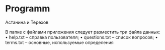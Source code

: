 # Programm
Астанина и Терехов


В папке с файлами приложения следует разместить три файла данных: 
•	help.txt – справка пользователя;
•	questions.txt – список вопросов;
•	terms.txt – основные, используемые определения
